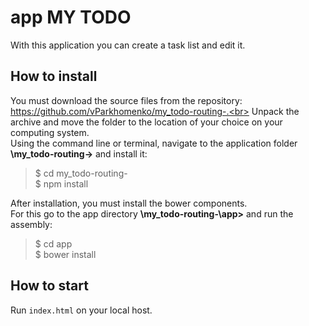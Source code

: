 # app MY TODO
 With this application you can create a task list and edit it.

## How to install
 You must download the source files from the repository: https://github.com/vParkhomenko/my_todo-routing-.<br>
 Unpack the archive and move the folder to the location of your choice on your computing system.<br>
 Using the command line or terminal, navigate to the application folder **\my_todo-routing->** and install it:<br> 
 >$ cd my_todo-routing-<br>
 >$ npm install
 
After installation, you must install the bower components.<br> 
 For this go to the app directory **\my_todo-routing-\app>** and run the assembly:<br> 
 >$ cd app<br>
 >$ bower install
  
   
## How to start
Run `index.html`  on your local host.